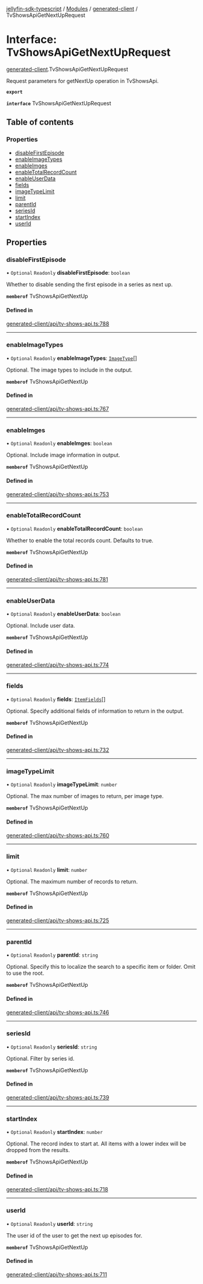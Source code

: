 [jellyfin-sdk-typescript](../README.md) / [Modules](../modules.md) / [generated-client](../modules/generated_client.md) / TvShowsApiGetNextUpRequest

# Interface: TvShowsApiGetNextUpRequest

[generated-client](../modules/generated_client.md).TvShowsApiGetNextUpRequest

Request parameters for getNextUp operation in TvShowsApi.

**`export`**

**`interface`** TvShowsApiGetNextUpRequest

## Table of contents

### Properties

- [disableFirstEpisode](generated_client.TvShowsApiGetNextUpRequest.md#disablefirstepisode)
- [enableImageTypes](generated_client.TvShowsApiGetNextUpRequest.md#enableimagetypes)
- [enableImges](generated_client.TvShowsApiGetNextUpRequest.md#enableimges)
- [enableTotalRecordCount](generated_client.TvShowsApiGetNextUpRequest.md#enabletotalrecordcount)
- [enableUserData](generated_client.TvShowsApiGetNextUpRequest.md#enableuserdata)
- [fields](generated_client.TvShowsApiGetNextUpRequest.md#fields)
- [imageTypeLimit](generated_client.TvShowsApiGetNextUpRequest.md#imagetypelimit)
- [limit](generated_client.TvShowsApiGetNextUpRequest.md#limit)
- [parentId](generated_client.TvShowsApiGetNextUpRequest.md#parentid)
- [seriesId](generated_client.TvShowsApiGetNextUpRequest.md#seriesid)
- [startIndex](generated_client.TvShowsApiGetNextUpRequest.md#startindex)
- [userId](generated_client.TvShowsApiGetNextUpRequest.md#userid)

## Properties

### disableFirstEpisode

• `Optional` `Readonly` **disableFirstEpisode**: `boolean`

Whether to disable sending the first episode in a series as next up.

**`memberof`** TvShowsApiGetNextUp

#### Defined in

[generated-client/api/tv-shows-api.ts:788](https://github.com/thornbill/jellyfin-sdk-typescript/blob/c0c5b18/src/generated-client/api/tv-shows-api.ts#L788)

___

### enableImageTypes

• `Optional` `Readonly` **enableImageTypes**: [`ImageType`](../enums/generated_client.ImageType.md)[]

Optional. The image types to include in the output.

**`memberof`** TvShowsApiGetNextUp

#### Defined in

[generated-client/api/tv-shows-api.ts:767](https://github.com/thornbill/jellyfin-sdk-typescript/blob/c0c5b18/src/generated-client/api/tv-shows-api.ts#L767)

___

### enableImges

• `Optional` `Readonly` **enableImges**: `boolean`

Optional. Include image information in output.

**`memberof`** TvShowsApiGetNextUp

#### Defined in

[generated-client/api/tv-shows-api.ts:753](https://github.com/thornbill/jellyfin-sdk-typescript/blob/c0c5b18/src/generated-client/api/tv-shows-api.ts#L753)

___

### enableTotalRecordCount

• `Optional` `Readonly` **enableTotalRecordCount**: `boolean`

Whether to enable the total records count. Defaults to true.

**`memberof`** TvShowsApiGetNextUp

#### Defined in

[generated-client/api/tv-shows-api.ts:781](https://github.com/thornbill/jellyfin-sdk-typescript/blob/c0c5b18/src/generated-client/api/tv-shows-api.ts#L781)

___

### enableUserData

• `Optional` `Readonly` **enableUserData**: `boolean`

Optional. Include user data.

**`memberof`** TvShowsApiGetNextUp

#### Defined in

[generated-client/api/tv-shows-api.ts:774](https://github.com/thornbill/jellyfin-sdk-typescript/blob/c0c5b18/src/generated-client/api/tv-shows-api.ts#L774)

___

### fields

• `Optional` `Readonly` **fields**: [`ItemFields`](../enums/generated_client.ItemFields.md)[]

Optional. Specify additional fields of information to return in the output.

**`memberof`** TvShowsApiGetNextUp

#### Defined in

[generated-client/api/tv-shows-api.ts:732](https://github.com/thornbill/jellyfin-sdk-typescript/blob/c0c5b18/src/generated-client/api/tv-shows-api.ts#L732)

___

### imageTypeLimit

• `Optional` `Readonly` **imageTypeLimit**: `number`

Optional. The max number of images to return, per image type.

**`memberof`** TvShowsApiGetNextUp

#### Defined in

[generated-client/api/tv-shows-api.ts:760](https://github.com/thornbill/jellyfin-sdk-typescript/blob/c0c5b18/src/generated-client/api/tv-shows-api.ts#L760)

___

### limit

• `Optional` `Readonly` **limit**: `number`

Optional. The maximum number of records to return.

**`memberof`** TvShowsApiGetNextUp

#### Defined in

[generated-client/api/tv-shows-api.ts:725](https://github.com/thornbill/jellyfin-sdk-typescript/blob/c0c5b18/src/generated-client/api/tv-shows-api.ts#L725)

___

### parentId

• `Optional` `Readonly` **parentId**: `string`

Optional. Specify this to localize the search to a specific item or folder. Omit to use the root.

**`memberof`** TvShowsApiGetNextUp

#### Defined in

[generated-client/api/tv-shows-api.ts:746](https://github.com/thornbill/jellyfin-sdk-typescript/blob/c0c5b18/src/generated-client/api/tv-shows-api.ts#L746)

___

### seriesId

• `Optional` `Readonly` **seriesId**: `string`

Optional. Filter by series id.

**`memberof`** TvShowsApiGetNextUp

#### Defined in

[generated-client/api/tv-shows-api.ts:739](https://github.com/thornbill/jellyfin-sdk-typescript/blob/c0c5b18/src/generated-client/api/tv-shows-api.ts#L739)

___

### startIndex

• `Optional` `Readonly` **startIndex**: `number`

Optional. The record index to start at. All items with a lower index will be dropped from the results.

**`memberof`** TvShowsApiGetNextUp

#### Defined in

[generated-client/api/tv-shows-api.ts:718](https://github.com/thornbill/jellyfin-sdk-typescript/blob/c0c5b18/src/generated-client/api/tv-shows-api.ts#L718)

___

### userId

• `Optional` `Readonly` **userId**: `string`

The user id of the user to get the next up episodes for.

**`memberof`** TvShowsApiGetNextUp

#### Defined in

[generated-client/api/tv-shows-api.ts:711](https://github.com/thornbill/jellyfin-sdk-typescript/blob/c0c5b18/src/generated-client/api/tv-shows-api.ts#L711)
